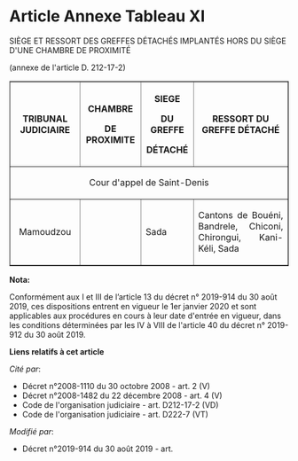 # Article Annexe Tableau XI

SIÈGE ET RESSORT DES GREFFES DÉTACHÉS IMPLANTÉS HORS DU SIÈGE D'UNE CHAMBRE DE PROXIMITÉ

(annexe de l'article D. 212-17-2)

<table border="1">
  <tbody>
    <tr>
      <th>

TRIBUNAL JUDICIAIRE</th>
      <th>

CHAMBRE

DE PROXIMITE</th>
      <th>

SIEGE

DU GREFFE

DÉTACHÉ</th>
      <th>

RESSORT DU GREFFE DÉTACHÉ</th>
    </tr>
    <tr>
      <td colspan="4" align="center">

Cour d'appel de Saint-Denis</td>
    </tr>
    <tr>
      <td align="center">

Mamoudzou</td>
      <td align="left">
      </td><td align="left">

Sada</td>
      <td align="justify">

Cantons de Bouéni, Bandrele, Chiconi, Chirongui, Kani-Kéli, Sada </td>
    </tr>
  </tbody>
</table>

**Nota:**

Conformément aux I et III de l’article 13 du décret n° 2019-914 du 30 août 2019, ces dispositions entrent en vigueur le 1er
janvier 2020 et sont applicables aux procédures en cours à leur date d'entrée en vigueur, dans les conditions déterminées par
les IV à VIII de l'article 40 du décret n° 2019-912 du 30 août 2019.

**Liens relatifs à cet article**

_Cité par_:

  - Décret n°2008-1110 du 30 octobre 2008 - art. 2 (V)
  - Décret n°2008-1482 du 22 décembre 2008 - art. 4 (V)
  - Code de l'organisation judiciaire - art. D212-17-2 (VD)
  - Code de l'organisation judiciaire - art. D222-7 (VT)

_Modifié par_:

  - Décret n°2019-914 du 30 août 2019 - art.
